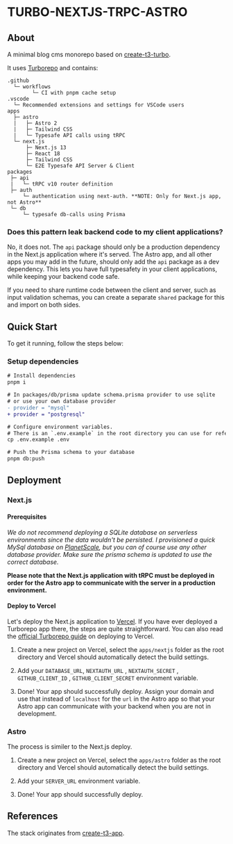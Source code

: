 # TURBO-NEXTJS-TRPC-ASTRO

## About

A minimal blog cms monorepo based on [create-t3-turbo](https://github.com/t3-oss/create-t3-turbo).

It uses [Turborepo](https://turborepo.org/) and contains:

```
.github
  └─ workflows
        └─ CI with pnpm cache setup
.vscode
  └─ Recommended extensions and settings for VSCode users
apps
  ├─ astro
  |   ├─ Astro 2
  |   ├─ Tailwind CSS
  |   └─ Typesafe API calls using tRPC
  └─ next.js
      ├─ Next.js 13
      ├─ React 18
      ├─ Tailwind CSS
      └─ E2E Typesafe API Server & Client
packages
 ├─ api
 |   └─ tRPC v10 router definition
 ├─ auth
     └─ authentication using next-auth. **NOTE: Only for Next.js app, not Astro**
 └─ db
     └─ typesafe db-calls using Prisma
```

### Does this pattern leak backend code to my client applications?

No, it does not. The `api` package should only be a production dependency in the Next.js application where it's served. The Astro app, and all other apps you may add in the future, should only add the `api` package as a dev dependency. This lets you have full typesafety in your client applications, while keeping your backend code safe.

If you need to share runtime code between the client and server, such as input validation schemas, you can create a separate `shared` package for this and import on both sides.

## Quick Start

To get it running, follow the steps below:

### Setup dependencies

```diff
# Install dependencies
pnpm i

# In packages/db/prisma update schema.prisma provider to use sqlite
# or use your own database provider
- provider = "mysql"
+ provider = "postgresql"

# Configure environment variables.
# There is an `.env.example` in the root directory you can use for reference
cp .env.example .env

# Push the Prisma schema to your database
pnpm db:push
```

## Deployment

### Next.js

#### Prerequisites

_We do not recommend deploying a SQLite database on serverless environments since the data wouldn't be persisted. I provisioned a quick MySql database on [PlanetScale](https://planetscale.com/), but you can of course use any other database provider. Make sure the prisma schema is updated to use the correct database._

**Please note that the Next.js application with tRPC must be deployed in order for the Astro app to communicate with the server in a production environment.**

#### Deploy to Vercel

Let's deploy the Next.js application to [Vercel](https://vercel.com/). If you have ever deployed a Turborepo app there, the steps are quite straightforward. You can also read the [official Turborepo guide](https://vercel.com/docs/concepts/monorepos/turborepo) on deploying to Vercel.

1. Create a new project on Vercel, select the `apps/nextjs` folder as the root directory and Vercel should automatically detect the build settings.

2. Add your `DATABASE_URL`, `NEXTAUTH_URL` , `NEXTAUTH_SECRET` , `GITHUB_CLIENT_ID` , `GITHUB_CLIENT_SECRET` environment variable.

3. Done! Your app should successfully deploy. Assign your domain and use that instead of `localhost` for the `url` in the Astro app so that your Astro app can communicate with your backend when you are not in development.

### Astro

The process is similer to the Next.js deploy.

1. Create a new project on Vercel, select the `apps/astro` folder as the root directory and Vercel should automatically detect the build settings.

2. Add your `SERVER_URL` environment variable.

3. Done! Your app should successfully deploy.


## References

The stack originates from [create-t3-app](https://github.com/t3-oss/create-t3-app).
